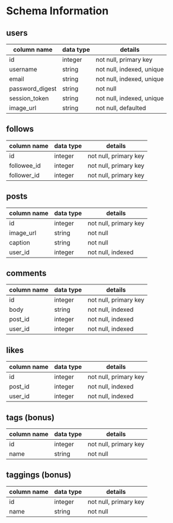 # Schema Information

## users
column name     | data type | details
----------------|-----------|-----------------------
id              | integer   | not null, primary key
username        | string    | not null, indexed, unique
email           | string    | not null, indexed, unique
password_digest | string    | not null
session_token   | string    | not null, indexed, unique
image_url       | string    | not null, defaulted

## follows
column name     | data type | details
----------------|-----------|-----------------------
id              | integer   | not null, primary key
followee_id     | integer   | not null, primary key
follower_id     | integer   | not null, primary key

## posts
column name     | data type | details
----------------|-----------|-----------------------
id              | integer   | not null, primary key
image_url       | string    | not null
caption         | string    | not null
user_id         | integer   | not null, indexed


## comments
column name     | data type | details
----------------|-----------|-----------------------
id              | integer   | not null, primary key
body            | string    | not null, indexed
post_id        | integer   | not null, indexed
user_id         | integer   | not null, indexed

## likes
column name     | data type | details
----------------|-----------|-----------------------
id              | integer   | not null, primary key
post_id        | integer   | not null, indexed
user_id         | integer   | not null, indexed

## tags (bonus)
column name     | data type | details
----------------|-----------|-----------------------
id              | integer   | not null, primary key
name            | string    | not null

## taggings (bonus)
column name     | data type | details
----------------|-----------|-----------------------
id              | integer   | not null, primary key
name            | string    | not null

